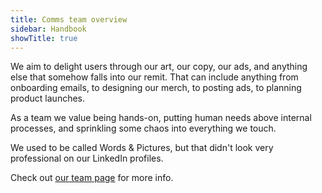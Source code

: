 ```yaml
---
title: Comms team overview
sidebar: Handbook
showTitle: true
---
```


We aim to delight users through our art, our copy, our ads, and anything else that somehow falls into our remit. That can include anything from onboarding emails, to designing our merch, to posting ads, to planning product launches.

As a team we value being hands-on, putting human needs above internal processes, and sprinkling some chaos into everything we touch.

We used to be called Words & Pictures, but that didn't look very professional on our LinkedIn profiles. 

Check out [our team page](/teams/words-pictures) for more info.